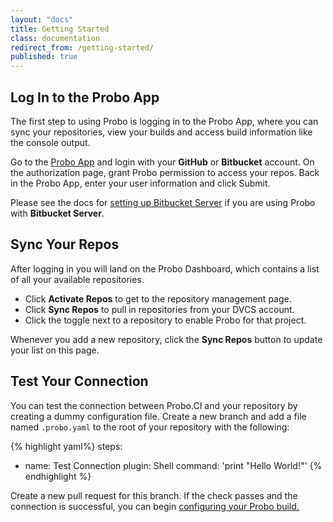```yaml
---
layout: "docs"
title: Getting Started
class: documentation
redirect_from: /getting-started/
published: true
---
```

## Log In to the Probo App
The first step to using Probo is logging in to the Probo App, where you can sync your repositories, view your builds and access build information like the console output.

Go to the [Probo App](https://app.probo.ci/ "Probo App") and login with your **GitHub** or **Bitbucket** account. On the authorization page, grant Probo permission to access your repos. Back in the Probo App, enter your user information and click Submit.

Please see the docs for [setting up Bitbucket Server](/git/bitbucket-server/) if you are using Probo with **Bitbucket Server**.

## Sync Your Repos
After logging in you will land on the Probo Dashboard, which contains a list of all your available repositories.

- Click **Activate Repos** to get to the repository management page.
- Click **Sync Repos** to pull in repositories from your DVCS account.
- Click the toggle next to a repository to enable Probo for that project.

Whenever you add a new repository, click the **Sync Repos** button to update your list on this page.

## Test Your Connection
You can test the connection between Probo.CI and your repository by creating a dummy configuration file. Create a new branch and add a file named `.probo.yaml` to the root of your repository with the following:

{% highlight yaml%}
steps:
  - name: Test Connection
    plugin: Shell
    command: 'print "Hello World!"'
{% endhighlight %}

Create a new pull request for this branch. If the check passes and the connection is successful, you can begin [configuring your Probo build.](/build/configuration/ "Build Configuration")
